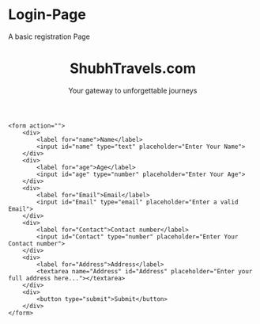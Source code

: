 # Login-Page
A basic registration Page
<!DOCTYPE html>
<html lang="en">
<head>
    <meta charset="UTF-8">
    <meta name="viewport" content="width=device-width, initial-scale=1.0">
    <title>ShubhTravels.com</title>
    <link rel="stylesheet" href="style.css">
    <style>/* style.css */

* {
    margin: 0;
    padding: 0;
    box-sizing: border-box;
    font-family: "Segoe UI", Tahoma, Geneva, Verdana, sans-serif;
}

body {
    background: linear-gradient(135deg, #74ebd5, #ACB6E5);
    min-height: 100vh;
    padding: 40px 20px;
    display: flex;
    flex-direction: column;
    align-items: center;
}

/* Header Styling */
header {
    text-align: center;
    margin-bottom: 40px;
}

header h1 {
    font-size: 3rem;
    font-weight: bold;
    color: #ffffff;
    text-shadow: 2px 2px 4px rgba(0, 0, 0, 0.4);
}

header h1 span {
    color: #ffe600;
}

header p {
    font-size: 1.2rem;
    color: #fefefe;
    margin-top: 10px;
    font-style: italic;
}

/* Form Styling */
form {
    background-color: white;
    padding: 30px 40px;
    border-radius: 15px;
    box-shadow: 0 10px 25px rgba(0, 0, 0, 0.1);
    width: 100%;
    max-width: 500px;
}

form div {
    margin-bottom: 20px;
}

label {
    display: block;
    margin-bottom: 8px;
    font-weight: bold;
    color: #333;
}

input[type="text"],
input[type="number"],
input[type="email"],
textarea {
    width: 100%;
    padding: 12px 15px;
    border: 1px solid #ccc;
    border-radius: 10px;
    transition: 0.3s;
    font-size: 1rem;
    background-color: #f9f9f9;
}

input:focus,
textarea:focus {
    border-color: #6a82fb;
    outline: none;
    background-color: #fff;
    box-shadow: 0 0 0 3px rgba(106, 130, 251, 0.2);
}

textarea {
    resize: vertical;
    min-height: 80px;
}

button {
    padding: 12px 20px;
    background: linear-gradient(to right, #6a82fb, #fc5c7d);
    border: none;
    border-radius: 10px;
    color: white;
    font-weight: bold;
    font-size: 1rem;
    cursor: pointer;
    transition: background 0.3s ease;
    width: 100%;
}

button:hover {
    background: linear-gradient(to right, #5a69e5, #f74268);
}

/* Responsive tweaks */
@media (max-width: 600px) {
    form {
        padding: 25px 20px;
    }

    input, textarea, button {
        font-size: 0.95rem;
    }

    header h1 {
        font-size: 2.3rem;
    }

    header p {
        font-size: 1rem;
    }
}
</style>
</head>
<body>
    <header>
        <h1>ShubhTravels<span>.com</span></h1>
        <p>Your gateway to unforgettable journeys</p>
    </header>

    <form action="">
        <div>
            <label for="name">Name</label>
            <input id="name" type="text" placeholder="Enter Your Name">
        </div>
        <div>
            <label for="age">Age</label>
            <input id="age" type="number" placeholder="Enter Your Age">
        </div>
        <div>
            <label for="Email">Email</label>
            <input id="Email" type="email" placeholder="Enter a valid Email">
        </div>
        <div>
            <label for="Contact">Contact number</label>
            <input id="Contact" type="number" placeholder="Enter Your Contact number">
        </div>
        <div>
            <label for="Address">Address</label>
            <textarea name="Address" id="Address" placeholder="Enter your full address here..."></textarea>
        </div>
        <div>
            <button type="submit">Submit</button>
        </div>
    </form>
</body>
</html>
